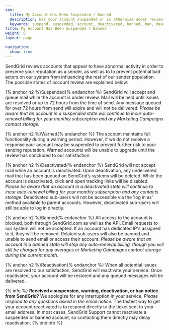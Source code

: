 ```yaml
---
seo:
  title: My Account Has Been Suspended / Banned
  description: Was your account suspended or is otherwise under review? Learn more here...
  keywords: suspend, suspended, account, deactivated, banned, ban, deactivate, warn, warning, access, compromise, reactivate, stopped, stop, reactivated, turn, frozen, under, review
title: My Account Has Been Suspended / Banned
weight: 0
layout: page

navigation:
  show: true
---
```

SendGrid reviews accounts that appear to have abnormal activity in order to preserve your reputation as a sender, as well as to to prevent potential bad actors on our system from influencing the rest of our sender population. The possible states of account review are explained below:  
  
{% anchor h2 %}Suspended{% endanchor %}
SendGrid will accept and queue mail while the account is under review. Mail will be held until issues are resolved or up to 72 hours from the time of send. Any message queued for over 72 hours from send will expire and will not be delivered. _Please be aware that an account in a suspended state will continue to incur auto-renewal billing for your monthly subscription and any Marketing Campaigns contact storage._

{% anchor h2 %}Warned{% endanchor %}
The account maintains full functionality during a warning period. However, if we do not receive a response your account may be suspended to prevent further risk to your sending reputation. Warned accounts will be unable to upgrade until the review has concluded to our satisfaction.

{% anchor h2 %}Deactivated{% endanchor %}
SendGrid will not accept mail while an account is deactivated. Upon deactivation, any undelivered mail that has been queued on SendGrid’s systems will be deleted. While the account is deactivated, click and open tracking links will be disabled. _Please be aware that an account in a deactivated state will continue to incur auto-renewal billing for your monthly subscription and any contacts storage._ Deactivated sub-users will not be accessible via the 'log in as' method available to parent accounts. However, deactivated sub-users will still be able to log in directly.

{% anchor h2 %}Banned{% endanchor %}
All access to the account is blocked, both through SendGrid.com as well as the API. Email requests to our system will not be accepted. If an account has dedicated IP's assigned to it, they will be removed. Related sub-users will also be banned and unable to send email or access their account. _Please be aware that an account in a banned state will stop any auto-renewal billing, though you will still be charged for any overages or Marketing Campaigns contact storage during the current month._  
  
{% anchor h2 %}Reactivation{% endanchor %}
When all potential issues are resolved to our satisfaction, SendGrid will reactivate your service. Once reactivated, your account will be restored and any queued messages will be delivered.

{% info %}
**Received a suspension, warning, deactivation, or ban notice from SendGrid?** We apologize for any interruption in your service. _Please respond to any questions asked in the email notice._ The fastest way to get your account reactivated is to respond directly to the ticket sent to your email address. In most cases, SendGrid Support cannot reactivate a suspended or banned account, so contacting them directly may delay reactivation. 
{% endinfo %}



